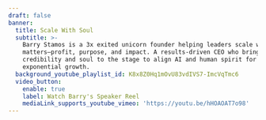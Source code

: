 ```yaml
---
draft: false
banner:
  title: Scale With Soul
  subtitle: >-
    Barry Stamos is a 3x exited unicorn founder helping leaders scale what
    matters—profit, purpose, and impact. A results-driven CEO who brings
    credibility and soul to the stage to align AI and human spirit for
    exponential growth. 
  background_youtube_playlist_id: K8x8Z0Hq1mOvU83vdIVS7-ImcVqTmc6
  video_button:
    enable: true
    label: Watch Barry's Speaker Reel
    mediaLink_supports_youtube_vimeo: 'https://youtu.be/hHOAOAT7o98'
---
```


